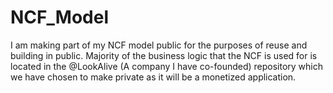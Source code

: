 # NCF_Model

I am making part of my NCF model public for the purposes of reuse and building in public. Majority of the business logic that the NCF is used for is located in the @LookAlive (A company I have co-founded) repository which we have chosen to make private as it will be a monetized application.
